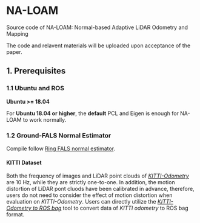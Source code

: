 # NA-LOAM
Source code of NA-LOAM: Normal-based Adaptive LiDAR Odometry and Mapping


The code and relavent materials will be uploaded upon acceptance of the paper.


## 1. Prerequisites
### 1.1 **Ubuntu** and **ROS**
**Ubuntu >= 18.04**

For **Ubuntu 18.04 or higher**, the **default** PCL and Eigen is enough for NA-LOAM to work normally.

[//]: # ()
[//]: # (ROS    >= Melodic. [ROS Installation]&#40;http://wiki.ros.org/ROS/Installation&#41;)

### 1.2 Ground-FALS Normal Estimator
Compile follow [Ring FALS normal estimator](https://github.com/tiev-tongji/RingFalsNormal).

#### KITTI Dataset
Both the frequency of images and LiDAR point clouds of  [*KITTI-Odometry*](https://www.cvlibs.net/datasets/kitti/eval_odometry.php) are 10 Hz, while they are strictly one-to-one. In addition, the motion distortion of LiDAR pont cluods have been calibrated in advance, therefore, users do not need to consider the effect of motion distortion when evaluation on *KITTI-Odometry*. Users can directly utilize the [*KITTI-Odometry to ROS bag*](https://github.com/ZikangYuan/kitti2bag) tool to convert data of *KITTI odometry* to ROS bag format.
